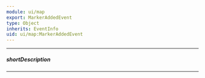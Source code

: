 ```yaml
---
module: ui/map
export: MarkerAddedEvent
type: Object
inherits: EventInfo
uid: ui/map:MarkerAddedEvent
---
```

---
##### shortDescription
<!-- Description goes here -->

---
<!-- Description goes here -->